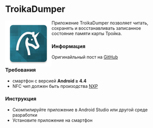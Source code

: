 TroikaDumper
=======
<img src=".github/logo/ic_launcher-web.png" align="left" width="150"/>
Приложение TroikaDumper позволяет читать, сохранять и восстанавливать записанное состояние памяти карты Тройка.

### Информация
Оригинайльный пост на [GitHub](https://github.com/gshevtsov/TroikaDumper)

### Требования
- смартфон с версией **Android ≥ 4.4** 
- NFC чип должен быть произодства [NXP](https://en.wikipedia.org/wiki/List_of_NFC-enabled_mobile_devices)

### Инструкция
- Скомпилируйте приложение в Android Studio или другой среде разработки 
- Установите приложение на смартфон
